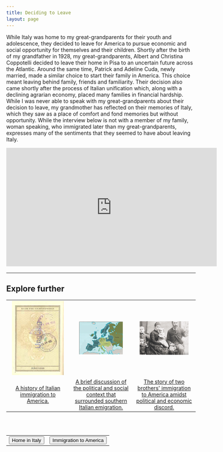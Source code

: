 ```yaml
---
title: Deciding to Leave
layout: page
---
```


While Italy was home to my great-grandparents for their youth and adolescence, they decided to leave for America to pursue economic and social opportunity for themselves and their children.  Shortly after the birth of my grandfather in 1928, my great-grandparents, Albert and Christina Coppotelli decided to leave their home in Pisa to an uncertain future across the Atlantic.  Around the same time, Patrick and Adeline Cuda, newly married, made a similar choice to start their family in America.  This choice meant leaving behind family, friends and familiarity.  Their decision also came shortly after the process of Italian unification which, along with a declining agrarian economy, placed many families in financial hardship.  While I was never able to speak with my great-grandparents about their decision to leave, my grandmother has reflected on their memories of Italy, which they saw as a place of comfort and fond memories but without opportunity.  While the interview below is not with a member of my family, woman speaking, who immigrated later than my great-grandparents, expresses many of the sentiments that they seemed to have about leaving Italy.

<center>
  <iframe width="560" height="315" src="https://www.youtube.com/embed/eQj_xjOMHs8" frameborder="0" allow="autoplay; encrypted-media" allowfullscreen></iframe>
</center>

---

## Explore further

<center>
<table style="width:100%">
  <col width="33%">
  <col width="33%">
  <col width="33%">
  <tr>
    <td>
      <center>
       <img src="https://raw.githubusercontent.com/dmartin4/LATS-232/master/img/why_thumb.png" width="90%" height="80%"/>
     </center>
    </td>
    <td>
     <center>
       <img src="https://raw.githubusercontent.com/dmartin4/LATS-232/master/img/polit_thumb.png" width="75%" height="75%"/>
     </center>
    </td>
    <td>
     <center>
       <img src="https://raw.githubusercontent.com/dmartin4/LATS-232/master/img/brothers_thumb.png" width="85%" height="85%"/>
     </center>
    </td>
  </tr>
  <tr>
    <td>
     <center>
      <a href="https://www.mtholyoke.edu/~molna22a/classweb/politics/Italianhistory.html#why">A history of Italian immigration to America.</a>
     </center>
    </td>
    <td>
     <center>
     <a href="http://www.pbs.org/destinationamerica/usim_wn_noflash_5.html">A brief discussion of the political and social context that surrounded southern Italian emigration.</a>
     </center>
    </td>
    <td>
     <center>
     <a href="https://www.youtube.com/watch?v=NZNzCTQP2gI">The story of two brothers' immigration to America amidst political and economic discord.</a>
     </center>
    </td>
  </tr>
</table>
</center>

<br><br>

<center>
<table style="width:100%">
  <tr>
    <td>
      <div align="left">
       <a href="http://dmartin4.github.io/LATS-232/italy"><button name="button" onclick="http://dmartin4.github.io/LATS-232/italy">Home in Italy</button></a>
      </div>
    </td>
    <td>
     <div align="right">
      <a href="http://dmartin4.github.io/LATS-232/immigration"><button name="button" onclick="http://dmartin4.github.io/LATS-232/immigration">Immigration to America</button></a>
      </div>
    </td>
  </tr>
 </table>
 </center>
  
  

